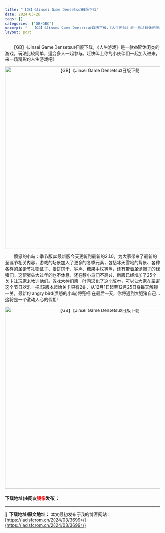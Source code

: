 ```yaml
---
title: "【GB】《Jinsei Game Densetsu》日版下载"
date: 2024-03-26
tags: []
categories: ["GB/GBC"]
excerpt: "　　【GB】《Jinsei Game Densetsu》日版下载，《人生游戏》是一款益智休闲类的游戏，玩法比较简单，适合多人一起参与。赶快叫上你的小伙伴们一起加入进来，来一场精彩的人生游戏吧! 　　愤怒的小鸟：季节版pc最新版今天更新到最新的2.1.0，为大家带来了最新的圣诞节相关内容，游戏的场景加&hellip;"
layout: post
---
```


 <p>　　【GB】《Jinsei Game Densetsu》日版下载，《人生游戏》是一款益智休闲类的游戏，玩法比较简单，适合多人一起参与。赶快叫上你的小伙伴们一起加入进来，来一场精彩的人生游戏吧!</p> <p align="center"><img align="" border="0" src="https://lad.sfcrom.cn/wp-content/uploads/2024/03/20240326_660280a1b4128.png" width="594" alt="【GB】《Jinsei Game Densetsu》日版下载" /></p> <p>　　愤怒的小鸟：季节版pc最新版今天更新到最新的2.1.0，为大家带来了最新的圣诞节相关内容，游戏的场景加入了更多的冬季元素，包括冰天雪地的背景、各种各样的圣诞节礼物盒子、姜饼饼干、钟声、糖果手杖等等，还有带着圣诞帽子的绿猪们。这帮猪头大过年的也不休息，还在惹小鸟们不高兴，新版已经增加了25个关卡让玩家来教训他们。游戏大神们第一时间汉化了这个版本，可以让大家在圣诞这个节日欢乐一把!该版本起始关卡只有2关，从12月1日起至12月25日将每天解锁一关，最新的 angry bird(愤怒的小鸟)将亮相!在最后一天，你将遇到大肥猪自己&hellip;这将是一个激动人心的假期!</p> <p align="center"><img align="" border="0" src="https://lad.sfcrom.cn/wp-content/uploads/2024/03/20240326_660280a24eaff.png" width="593" alt="【GB】《Jinsei Game Densetsu》日版下载" /></p> <p><h4>下载地址(由网友<font color="red">镜像</font>发布)：</h4></p> 

---
📖 **下载地址/原文地址：** 本文最初发布于我的博客网站：[https://lad.sfcrom.cn/2024/03/36994/](https://lad.sfcrom.cn/2024/03/36994/)
